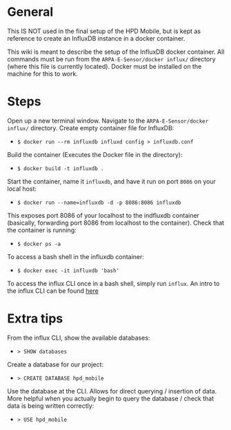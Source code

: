 # General
This IS NOT used in the final setup of the HPD Mobile, but is kept as reference to create an InfluxDB instance in a docker container.

This wiki is meant to describe the setup of the InfluxDB docker container.  All commands must be run from the `ARPA-E-Sensor/docker influx/` directory (where this file is currently located).  Docker must be installed on the machine for this to work.

# Steps
Open up a new terminal window.  Navigate to the `ARPA-E-Sensor/docker influx/` directory.  Create empty container file for InfluxDB:
- `$ docker run --rm influxdb influxd config > influxdb.conf`

Build the container (Executes the Docker file in the directory):  
- `$ docker build -t influxdb .`

Start the container, name it `influxdb`, and have it run on port `8086` on your local host:
- `$ docker run --name=influxdb -d -p 8086:8086 influxdb`

This exposes port 8086 of your localhost to the indfluxdb container (basically, forwarding port 8086 from localhost to the container).  Check that the container is running:
- `$ docker ps -a`

To access a bash shell in the influxdb container:
- `$ docker exec -it influxdb 'bash'`

To access the influx CLI once in a bash shell, simply run `influx`.  An intro to the influx CLI can be found [here](https://docs.influxdata.com/influxdb/v1.6/tools/shell/)

# Extra tips
From the influx CLI, show the available databases:
- `> SHOW databases`

Create a database for our project:
- `> CREATE DATABASE hpd_mobile`

Use the database at the CLI. Allows for direct querying / insertion of data.  More helpful when you actually begin to query the database / check that data is being written correctly:
- `> USE hpd_mobile`